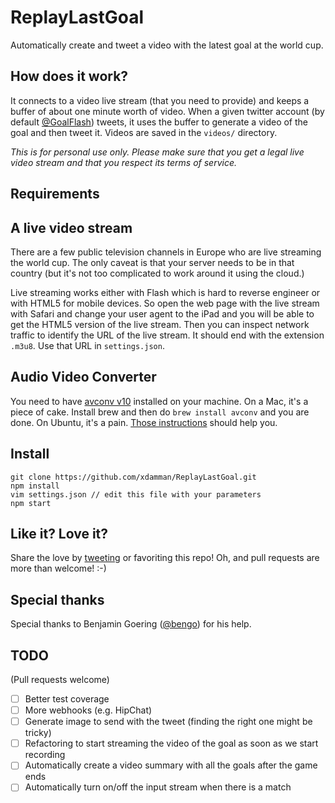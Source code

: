 # ReplayLastGoal

Automatically create and tweet a video with the latest goal at the world cup.

## How does it work?

It connects to a video live stream (that you need to provide) and keeps a buffer of about one minute worth of video. When a given twitter account (by default [@GoalFlash](https://twitter.com/GoalFlash)) tweets, it uses the buffer to generate a video of the goal and then tweet it. Videos are saved in the `videos/` directory.

*This is for personal use only. Please make sure that you get a legal live video stream and that you respect its terms of service.*

## Requirements

## A live video stream

There are a few public television channels in Europe who are live streaming the world cup. The only caveat is that your server needs to be in that country (but it's not too complicated to work around it using the cloud.)

Live streaming works either with Flash which is hard to reverse engineer or with HTML5 for mobile devices. So open the web page with the live stream with Safari and change your user agent to the iPad and you will be able to get the HTML5 version of the live stream. Then you can inspect network traffic to identify the URL of the live stream. It should end with the extension `.m3u8`. Use that URL in `settings.json`.


## Audio Video Converter
You need to have [avconv v10](http://libav.org/avconv.html) installed on your machine. On a Mac, it's a piece of cake. Install brew and then do `brew install avconv` and you are done.
On Ubuntu, it's a pain. [Those instructions](https://gist.github.com/xdamman/e3387e1adf51aeb021d0) should help you.


## Install

    git clone https://github.com/xdamman/ReplayLastGoal.git
    npm install
    vim settings.json // edit this file with your parameters
    npm start



## Like it? Love it? 
Share the love by [tweeting](https://twitter.com/intent/tweet?status=%40xdamman%20Thanks%20for%20%40ReplayLastGoal!%20I%20love%20it!) or favoriting this repo!
Oh, and pull requests are more than welcome! :-)

## Special thanks
Special thanks to Benjamin Goering ([@bengo](https://twitter.com/bengo)) for his help.

## TODO
(Pull requests welcome)
- [ ] Better test coverage
- [ ] More webhooks (e.g. HipChat)
- [ ] Generate image to send with the tweet (finding the right one might be tricky)
- [ ] Refactoring to start streaming the video of the goal as soon as we start recording
- [ ] Automatically create a video summary with all the goals after the game ends
- [ ] Automatically turn on/off the input stream when there is a match